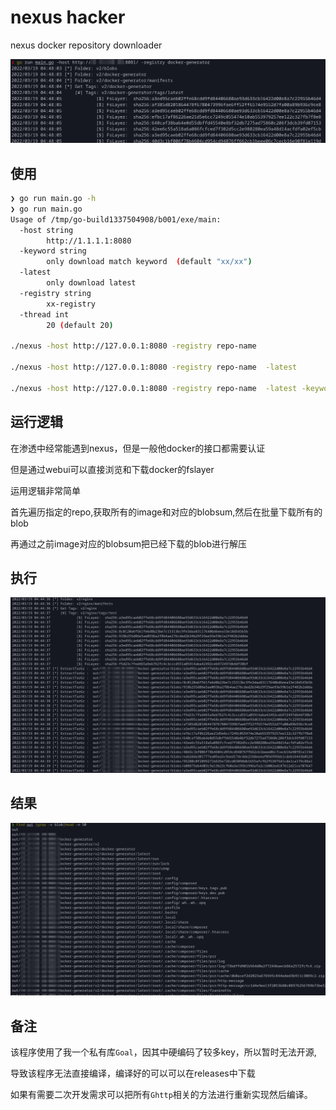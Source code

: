 # nexus hacker

nexus docker repository downloader

![image](images/3.png)

## 使用

```bash
❯ go run main.go -h
❯ go run main.go
Usage of /tmp/go-build1337504908/b001/exe/main:
  -host string
    	http://1.1.1.1:8080
  -keyword string
    	only download match keyword  (default "xx/xx")
  -latest
    	only download latest
  -registry string
    	xx-registry
  -thread int
    	20 (default 20)
    	
./nexus -host http://127.0.0.1:8080 -registry repo-name

./nexus -host http://127.0.0.1:8080 -registry repo-name  -latest

./nexus -host http://127.0.0.1:8080 -registry repo-name  -latest -keyword nginx

```

## 运行逻辑

在渗透中经常能遇到nexus，但是一般他docker的接口都需要认证

但是通过webui可以直接浏览和下载docker的fslayer

运用逻辑非常简单

首先遍历指定的repo,获取所有的image和对应的blobsum,然后在批量下载所有的blob

再通过之前image对应的blobsum把已经下载的blob进行解压


## 执行
![image](images/1.png)


## 结果

![image](images/2.png)

## 备注

该程序使用了我一个私有库`Goal`，因其中硬编码了较多key，所以暂时无法开源,

导致该程序无法直接编译，编译好的可以可以在releases中下载

如果有需要二次开发需求可以把所有`Ghttp`相关的方法进行重新实现然后编译。